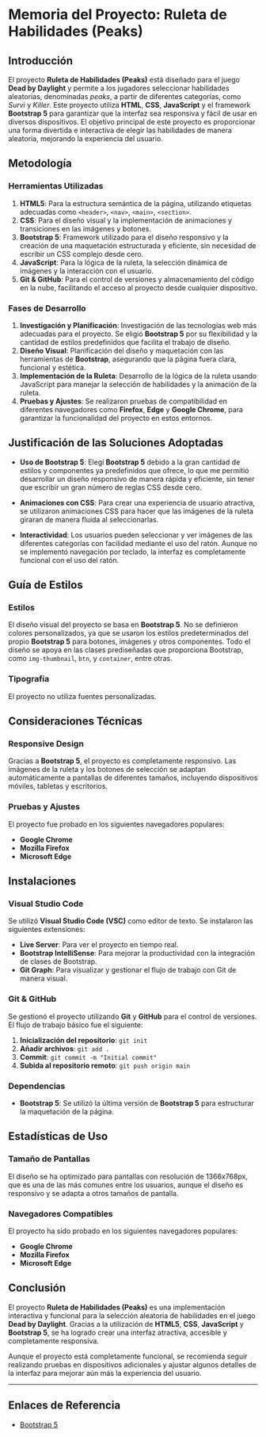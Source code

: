 # Memoria del Proyecto: Ruleta de Habilidades (Peaks)

## Introducción

El proyecto **Ruleta de Habilidades (Peaks)** está diseñado para el juego **Dead by Daylight** y permite a los jugadores seleccionar habilidades aleatorias, denominadas *peaks*, a partir de diferentes categorías, como *Survi* y *Killer*. Este proyecto utiliza **HTML**, **CSS**, **JavaScript** y el framework **Bootstrap 5** para garantizar que la interfaz sea responsiva y fácil de usar en diversos dispositivos. El objetivo principal de este proyecto es proporcionar una forma divertida e interactiva de elegir las habilidades de manera aleatoria, mejorando la experiencia del usuario.

## Metodología

### Herramientas Utilizadas

1. **HTML5**: Para la estructura semántica de la página, utilizando etiquetas adecuadas como `<header>`, `<nav>`, `<main>`, `<section>`.
2. **CSS**: Para el diseño visual y la implementación de animaciones y transiciones en las imágenes y botones.
3. **Bootstrap 5**: Framework utilizado para el diseño responsivo y la creación de una maquetación estructurada y eficiente, sin necesidad de escribir un CSS complejo desde cero.
4. **JavaScript**: Para la lógica de la ruleta, la selección dinámica de imágenes y la interacción con el usuario.
5. **Git & GitHub**: Para el control de versiones y almacenamiento del código en la nube, facilitando el acceso al proyecto desde cualquier dispositivo.

### Fases de Desarrollo

1. **Investigación y Planificación**: Investigación de las tecnologías web más adecuadas para el proyecto. Se eligió **Bootstrap 5** por su flexibilidad y la cantidad de estilos predefinidos que facilita el trabajo de diseño.
2. **Diseño Visual**: Planificación del diseño y maquetación con las herramientas de **Bootstrap**, asegurando que la página fuera clara, funcional y estética.
3. **Implementación de la Ruleta**: Desarrollo de la lógica de la ruleta usando JavaScript para manejar la selección de habilidades y la animación de la ruleta.
4. **Pruebas y Ajustes**: Se realizaron pruebas de compatibilidad en diferentes navegadores como **Firefox**, **Edge** y **Google Chrome**, para garantizar la funcionalidad del proyecto en estos entornos.

## Justificación de las Soluciones Adoptadas

- **Uso de Bootstrap 5**: Elegí **Bootstrap 5** debido a la gran cantidad de estilos y componentes ya predefinidos que ofrece, lo que me permitió desarrollar un diseño responsivo de manera rápida y eficiente, sin tener que escribir un gran número de reglas CSS desde cero.
  
- **Animaciones con CSS**: Para crear una experiencia de usuario atractiva, se utilizaron animaciones CSS para hacer que las imágenes de la ruleta giraran de manera fluida al seleccionarlas.

- **Interactividad**: Los usuarios pueden seleccionar y ver imágenes de las diferentes categorías con facilidad mediante el uso del ratón. Aunque no se implementó navegación por teclado, la interfaz es completamente funcional con el uso del ratón.

## Guía de Estilos

### Estilos

El diseño visual del proyecto se basa en **Bootstrap 5**. No se definieron colores personalizados, ya que se usaron los estilos predeterminados del propio **Bootstrap 5** para botones, imágenes y otros componentes. Todo el diseño se apoya en las clases prediseñadas que proporciona Bootstrap, como `img-thumbnail`, `btn`, y `container`, entre otras.

### Tipografía

El proyecto no utiliza fuentes personalizadas.

## Consideraciones Técnicas

### Responsive Design

Gracias a **Bootstrap 5**, el proyecto es completamente responsivo. Las imágenes de la ruleta y los botones de selección se adaptan automáticamente a pantallas de diferentes tamaños, incluyendo dispositivos móviles, tabletas y escritorios.

### Pruebas y Ajustes

El proyecto fue probado en los siguientes navegadores populares:
- **Google Chrome**
- **Mozilla Firefox**
- **Microsoft Edge**

## Instalaciones

### Visual Studio Code

Se utilizó **Visual Studio Code (VSC)** como editor de texto. Se instalaron las siguientes extensiones:
- **Live Server**: Para ver el proyecto en tiempo real.
- **Bootstrap IntelliSense**: Para mejorar la productividad con la integración de clases de Bootstrap.
- **Git Graph**: Para visualizar y gestionar el flujo de trabajo con Git de manera visual.

### Git & GitHub

Se gestionó el proyecto utilizando **Git** y **GitHub** para el control de versiones. El flujo de trabajo básico fue el siguiente:

1. **Inicialización del repositorio**: `git init`
2. **Añadir archivos**: `git add .`
3. **Commit**: `git commit -m "Initial commit"`
4. **Subida al repositorio remoto**: `git push origin main`

### Dependencias

- **Bootstrap 5**: Se utilizó la última versión de **Bootstrap 5** para estructurar la maquetación de la página.

## Estadísticas de Uso

### Tamaño de Pantallas

El diseño se ha optimizado para pantallas con resolución de 1366x768px, que es una de las más comunes entre los usuarios, aunque el diseño es responsivo y se adapta a otros tamaños de pantalla.

### Navegadores Compatibles

El proyecto ha sido probado en los siguientes navegadores populares:
- **Google Chrome**
- **Mozilla Firefox**
- **Microsoft Edge**

## Conclusión

El proyecto **Ruleta de Habilidades (Peaks)** es una implementación interactiva y funcional para la selección aleatoria de habilidades en el juego **Dead by Daylight**. Gracias a la utilización de **HTML5**, **CSS**, **JavaScript** y **Bootstrap 5**, se ha logrado crear una interfaz atractiva, accesible y completamente responsiva.

Aunque el proyecto está completamente funcional, se recomienda seguir realizando pruebas en dispositivos adicionales y ajustar algunos detalles de la interfaz para mejorar aún más la experiencia del usuario.

---

## Enlaces de Referencia

- [Bootstrap 5](https://getbootstrap.com)
